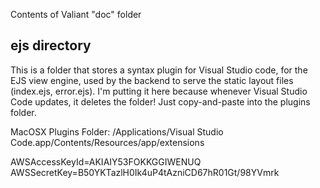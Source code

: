 Contents of Valiant "doc" folder

ejs directory
-------------
This is a folder that stores a syntax plugin for Visual Studio code, for the EJS
view engine, used by the backend to serve the static layout files (index.ejs, error.ejs).  I'm
putting it here because whenever Visual Studio Code updates, it deletes the folder!  Just copy-and-paste
into the plugins folder.

MacOSX Plugins Folder: /Applications/Visual Studio Code.app/Contents/Resources/app/extensions

AWSAccessKeyId=AKIAIY53FOKKGGIWENUQ
AWSSecretKey=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